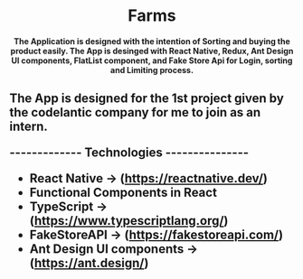 <h1 align="center">
  Farms
</h1>


<h4 align="center">
  The Application is designed with the intention of Sorting and buying the product easily. The App is desinged with React Native, Redux, Ant Design UI components, FlatList component, and Fake Store Api for Login, sorting and Limiting process. 
</h4>

<h2 align="left">
   The App is designed for the 1st project given by the codelantic company for me to join as an intern.

------------- Technologies ---------------


- React Native                     ->          (https://reactnative.dev/)
- Functional Components in React
- TypeScript                       ->          (https://www.typescriptlang.org/)
- FakeStoreAPI                     ->          (https://fakestoreapi.com/)
- Ant Design UI components         ->          (https://ant.design/)

